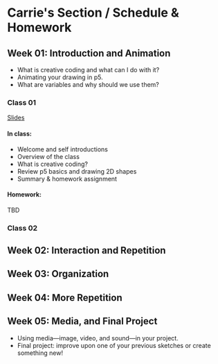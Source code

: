 # Carrie's Section / Schedule & Homework

## Week 01: Introduction and Animation
* What is creative coding and what can I do with it?
* Animating your drawing in p5.
* What are variables and why should we use them?

### Class 01
[Slides](https://docs.google.com/presentation/d/1bOabhQZPJqxnZ1wRwKZHRhhmFoM6-KblXgFBEwlqyK8/edit?usp=sharing)

#### In class:
* Welcome and self introductions
* Overview of the class
* What is creative coding?
* Review p5 basics and drawing 2D shapes
* Summary & homework assignment

#### Homework:
TBD

### Class 02

## Week 02: Interaction and Repetition

## Week 03: Organization

## Week 04: More Repetition

## Week 05: Media, and Final Project
* Using media—image, video, and sound—in your project.
* Final project: improve upon one of your previous sketches or create something new!
